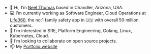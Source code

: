 
- 👋 Hi, I’m [Neel Thomas](https://www.linkedin.com/in/neel-thomas-646a27131/) based in Chandler, Arizona, USA.
- 💻 I’m currently working as Software Engineer, Cloud Operations at [Life360](https://www.life360.com/), the no:1 family safety app in :us: with overall 50 million customers.
- 👀 I’m interested in SRE, Platform Engineering, Golang, Linux, Kubernetes, Cloud.
- 💞️ I’m looking to collaborate on open source projects.
- 📫 My [Portfolio website](https://codeworks.cloud/)

<!---
qdnqn/qdnqn is a ✨ special ✨ repository because its `README.md` (this file) appears on your GitHub profile.
You can click the Preview link to take a look at your changes.
--->
